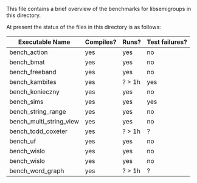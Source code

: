 This file contains a brief overview of the benchmarks for libsemigroups in this
directory. 

At present the status of the files in this directory is as follows:

| Executable Name         | Compiles? | Runs?  | Test failures? | 
| ----------------------- |---------- | ------ | -------------- |
| bench_action            | yes       | yes    | no             |
| bench_bmat              | yes       | yes    | no             |
| bench_freeband          | yes       | yes    | no             |
| bench_kambites          | yes       | ? > 1h | yes            |
| bench_konieczny         | yes       | yes    | no             |
| bench_sims              | yes       | yes    | yes            |
| bench_string_range      | yes       | yes    | no             |
| bench_multi_string_view | yes       | yes    | no             |
| bench_todd_coxeter      | yes       | ? > 1h | ?              |
| bench_uf                | yes       | yes    | no             |
| bench_wislo             | yes       | yes    | no             |
| bench_wislo             | yes       | yes    | no             |
| bench_word_graph        | yes       | ? > 1h | ?              |

